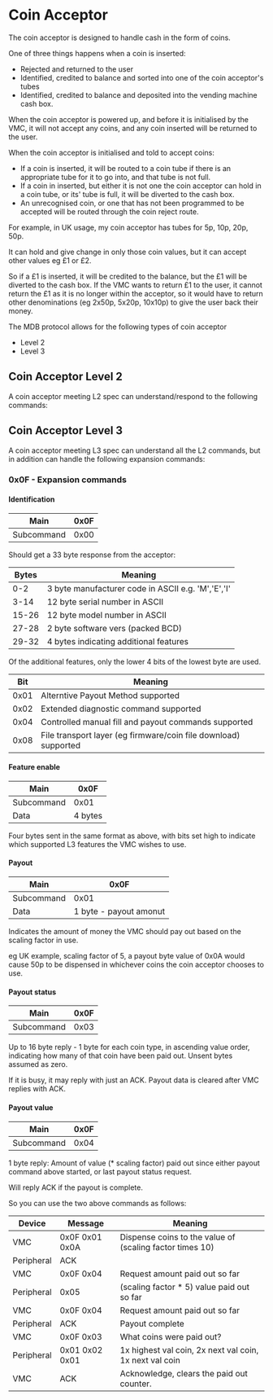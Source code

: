 # Coin Acceptor

The coin acceptor is designed to handle cash in the form of coins.  

One of three things happens when a coin is inserted:

* Rejected and returned to the user 
* Identified, credited to balance and sorted into one of the coin acceptor's tubes
* Identified, credited to balance and deposited into the vending machine cash box.

When the coin acceptor is powered up, and before it is initialised by the VMC, it will not accept any coins, and any coin inserted will be returned to the user.

When the coin acceptor is initialised and told to accept coins:

* If a coin is inserted, it will be routed to a coin tube if there is an appropriate tube for it to go into, and that tube is not full.
* If a coin in inserted, but either it is not one the coin acceptor can hold in a coin tube, or its' tube is full, it will be diverted to the cash box.
* An unrecognised coin, or one that has not been programmed to be accepted will be routed through the coin reject route.

For example, in UK usage, my coin acceptor has tubes for 5p, 10p, 20p, 50p.

It can hold and give change in only those coin values, but it can accept other values eg £1 or £2.

So if a £1 is inserted, it will be credited to the balance, but the £1 will be diverted to the cash box.  If the VMC wants to return £1 to the user, it cannot return the £1 as it is no longer within the acceptor, so it would have to return other denominations (eg 2x50p, 5x20p, 10x10p) to give the user back their money.

The MDB protocol allows for the following types of coin acceptor

* Level 2
* Level 3

## Coin Acceptor Level 2

A coin acceptor meeting L2 spec can understand/respond to the following commands:

## Coin Acceptor Level 3

A coin acceptor meeting L3 spec can understand all the L2 commands, but in addition can handle the following expansion commands:

### 0x0F - Expansion commands

#### Identification

|Main   | 0x0F|
|-------|-----------|
| Subcommand | 0x00      |

Should get a 33 byte response from the acceptor:

| Bytes     | Meaning                                           |
|-----------|---------------------------------------------------|
| 0-2       | 3 byte manufacturer code in ASCII e.g. 'M','E','I'|
| 3-14      | 12 byte serial number in ASCII                    |
| 15-26     | 12 byte model number  in ASCII                    |
| 27-28     | 2 byte software vers (packed BCD)                 |
| 29-32     | 4 bytes indicating additional features            |

Of the additional features, only the lower 4 bits of the lowest byte are used.

| Bit    | Meaning  |
|------- |----------|
| 0x01   | Alterntive Payout Method supported |
| 0x02   | Extended diagnostic command supported |
| 0x04   | Controlled manual fill and payout commands supported |
| 0x08   | File transport layer (eg firmware/coin file download) supported |

#### Feature enable

|Main   | 0x0F|
|-------|-----------|
| Subcommand | 0x01     |
| Data | 4 bytes | 

Four bytes sent in the same format as above, with bits set high to indicate which supported L3 features the VMC wishes to use.

#### Payout

|Main   | 0x0F|
|-------|-----------|
| Subcommand | 0x01     |
| Data | 1 byte - payout amonut| 

Indicates the amount of money the VMC should pay out based on the scaling factor in use.

eg UK example, scaling factor of 5, a payout byte value of 0x0A would cause 50p to be dispensed in whichever coins the coin acceptor chooses to use.

#### Payout status


|Main   | 0x0F|
|-------|-----------|
| Subcommand | 0x03     |

Up to 16 byte reply - 1 byte for each coin type, in ascending value order, indicating how many of that coin have been paid out.  Unsent bytes assumed as zero.

If it is busy, it may reply with just an ACK.
Payout data is cleared after VMC replies with ACK.

#### Payout value


|Main   | 0x0F|
|-------|-----------|
| Subcommand | 0x04     |

1 byte reply: Amount of value (* scaling factor) paid out since either payout command above started, or last payout status request.

Will reply ACK if the payout is complete.

So you can use the two above commands as follows:

| Device | Message | Meaning|
|--------|---------|---------|
|VMC | 0x0F 0x01 0x0A | Dispense coins to the value of (scaling factor times 10)|
|Peripheral | ACK ||
|VMC | 0x0F 0x04 |  Request amount paid out so far |
|Peripheral | 0x05 | (scaling factor * 5) value paid out so far|
| VMC | 0x0F 0x04 | Request amount paid out so far|
|Peripheral| ACK | Payout complete |
| VMC | 0x0F 0x03 | What coins were paid out?|
| Peripheral | 0x01 0x02 0x01 | 1x highest val coin, 2x next val coin, 1x next val coin|
| VMC | ACK | Acknowledge, clears the paid out counter. |
